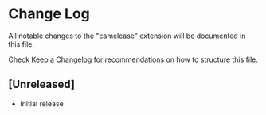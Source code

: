 # Change Log
All notable changes to the "camelcase" extension will be documented in this file.

Check [Keep a Changelog](http://keepachangelog.com/) for recommendations on how to structure this file.

## [Unreleased]
- Initial release